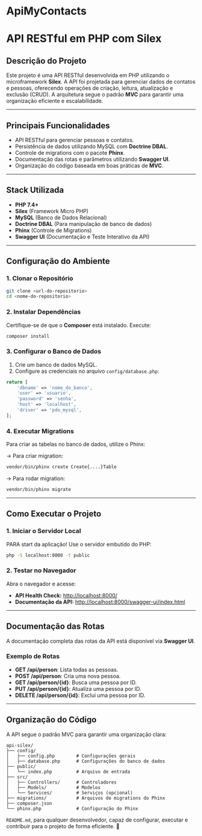 # ApiMyContacts

# API RESTful em PHP com Silex

## Descrição do Projeto

Este projeto é uma API RESTful desenvolvida em PHP utilizando o microframework **Silex**. A API foi projetada para gerenciar dados de contatos e pessoas, oferecendo operações de criação, leitura, atualização e exclusão (CRUD). A arquitetura segue o padrão **MVC** para garantir uma organização eficiente e escalabilidade.

---

## Principais Funcionalidades

- API RESTful para gerenciar pessoas e contatos.
- Persistência de dados utilizando MySQL com **Doctrine DBAL**.
- Controle de migrations com o pacote **Phinx**.
- Documentação das rotas e parâmetros utilizando **Swagger UI**.
- Organização do código baseada em boas práticas de **MVC**.

---

## Stack Utilizada

- **PHP 7.4+**
- **Silex** (Framework Micro PHP)
- **MySQL** (Banco de Dados Relacional)
- **Doctrine DBAL** (Para manipulação de banco de dados)
- **Phinx** (Controle de Migrations)
- **Swagger UI** (Documentação e Teste Interativo da API)

---

## Configuração do Ambiente

### 1. Clonar o Repositório

```bash
git clone <url-do-repositorio>
cd <nome-do-repositorio>
```

### 2. Instalar Dependências

Certifique-se de que o **Composer** está instalado. Execute:

```bash
composer install
```

### 3. Configurar o Banco de Dados

1. Crie um banco de dados MySQL.
2. Configure as credenciais no arquivo `config/database.php`:

```php
return [
    'dbname' => 'nome_do_banco',
    'user' => 'usuario',
    'password' => 'senha',
    'host' => 'localhost',
    'driver' => 'pdo_mysql',
];
```

### 4. Executar Migrations

Para criar as tabelas no banco de dados, utilize o Phinx:

-> Para criar migration:
```bash
vendor/bin/phinx create Create{....}Table
```
-> Para rodar migration:
```bash
vendor/bin/phinx migrate
```

---

## Como Executar o Projeto

### 1. Iniciar o Servidor Local

PARA start da aplicação!
Use o servidor embutido do PHP:

```bash
php -S localhost:8000 -t public
```

### 2. Testar no Navegador

Abra o navegador e acesse:

- **API Health Check:** [http://localhost:8000/](http://localhost:8000/)
- **Documentação da API:** [http://localhost:8000/swagger-ui/index.html](http://localhost:8000/swagger-ui/index.html)

---

## Documentação das Rotas

A documentação completa das rotas da API está disponível via **Swagger UI**.

### Exemplo de Rotas

- **GET /api/person**: Lista todas as pessoas.
- **POST /api/person**: Cria uma nova pessoa.
- **GET /api/person/{id}**: Busca uma pessoa por ID.
- **PUT /api/person/{id}**: Atualiza uma pessoa por ID.
- **DELETE /api/person/{id}**: Exclui uma pessoa por ID.

---

## Organização do Código

A API segue o padrão MVC para garantir uma organização clara:

```
api-silex/
├── config/
│   ├── config.php        # Configurações gerais
│   ├── database.php      # Configurações do banco de dados
├── public/
│   └── index.php         # Arquivo de entrada
├── src/
│   ├── Controllers/      # Controladores
│   ├── Models/           # Modelos
│   └── Services/         # Serviços (opcional)
├── migrations/           # Arquivos de migrations do Phinx
├── composer.json
└── phinx.php             # Configuração do Phinx
```



`README.md`, para qualquer desenvolvedor, capaz de configurar, executar e contribuir para o projeto de forma eficiente. 🚀
